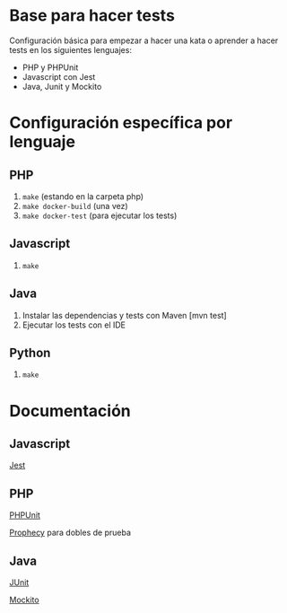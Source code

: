 # Base para hacer tests

Configuración básica para empezar a hacer una kata o aprender a hacer tests en los siguientes lenguajes:

- PHP y PHPUnit
- Javascript con Jest
- Java, Junit y Mockito

# Configuración específica por lenguaje

## PHP
1. `make` (estando en la carpeta php)
2. `make docker-build` (una vez)
3. `make docker-test` (para ejecutar los tests)

## Javascript
1. `make`

## Java
1. Instalar las dependencias y tests con Maven [mvn test]
2. Ejecutar los tests con el IDE

## Python
1. `make`

# Documentación
## Javascript
[Jest](https://jestjs.io)

## PHP
[PHPUnit](https://phpunit.readthedocs.io/)

[Prophecy](https://github.com/phpspec/prophecy) para dobles de prueba

## Java
[JUnit](https://github.com/junit-team/junit/wiki)

[Mockito](http://site.mockito.org/mockito/docs/current/org/mockito/Mockito.html)
